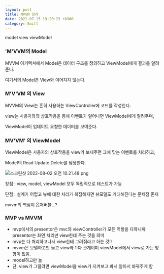 ```yaml
---
layout: post
title: MVVM 정리
date: 2022-07-15 19:20:23 +0900
category: Swift
---
```


model view viewModel 

### 'M'VVM의 Model

MVVM 아키텍쳐에서 Model은 데이터 구조를 정의하고 ViewModel에게 결과를 알려준다.

여기서의 Model은 View와 이어지지 않는다.

### M'V'VM 의 View

MVVM의 View는 흔히 사용하는 ViewController에 코드를 작성한다.

view는 사용자와의 상호작용을 통해 이벤트가 일어나면 ViewModel에게 알려주며,

ViewModel이 업데이트 요청한 데이터를 보여준다.

### MV'VM' 의 ViewModel

ViewModel은 사용자의 상호작용을 view가 보내주면 그에 맞는 이벤트를 처리하고,

Model의 Read Update Delete를 담당한다.

![스크린샷 2022-08-02 오전 10.21.48.png](MVVM%204143d80892c941999a90364298aad76e/%25E1%2584%2589%25E1%2585%25B3%25E1%2584%258F%25E1%2585%25B3%25E1%2584%2585%25E1%2585%25B5%25E1%2586%25AB%25E1%2584%2589%25E1%2585%25A3%25E1%2586%25BA_2022-08-02_%25E1%2584%258B%25E1%2585%25A9%25E1%2584%258C%25E1%2585%25A5%25E1%2586%25AB_10.21.48.png)

장점 : view, model, viewModel 모두 독립적으로 테스트가 가능

단점 : 설계가 어렵고 뷰에 대한 처리가 복잡해지면 뷰모델도 거대해진다는 문제점 존재

mvvm의 핵심이 옵저버블…?

### MVP vs MVVM

- mvp에서의 presentor은 mvc의 viewController가 모든 역할을 다하니까 presentor는 화면 처리만 view한테 주는 것을 의미
- mvp는 다 처리하고나서 view한테 그려줘라고 하는 것!!
- mvvm은 모델하고만 놀고 view와 1:다 관계이며 viewModel에서 view로 가는 방향이 없음.
- model하고만 놂
- 단, view가 그릴려면 viewModel을 view가 지켜보고 봐서 알아서 바꿔주게 함
